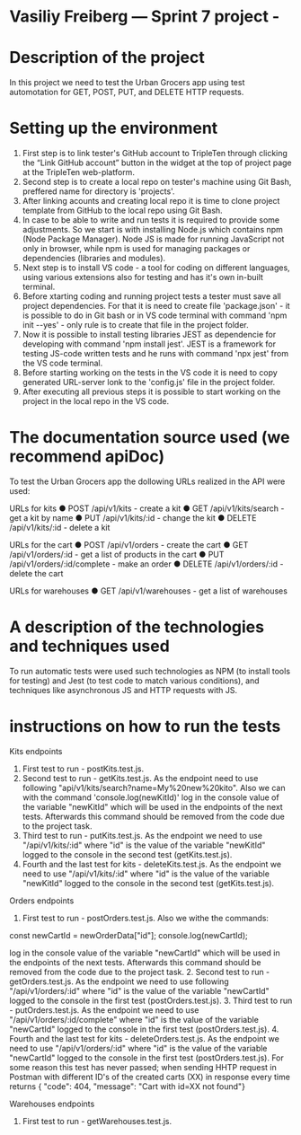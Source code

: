 # Vasiliy Freiberg — Sprint 7 project - 


# Description of the project
In this project we need to test the Urban Grocers app using test automotation for GET, POST, PUT, and DELETE HTTP requests.


# Setting up the environment
1. First step is to link tester's GitHub account to TripleTen through clicking the “Link GitHub account” button in the widget at the top of project page at the TripleTen web-platform.
2. Second step is to create a local repo on tester's machine using Git Bash, preffered name for directory is 'projects'.
3. After linking acounts and creating local repo it is time to clone project template from GitHub to the local repo using Git Bash.
4. In case to be able to write and run tests it is required to provide some adjustments. So we start is with installing Node.js which contains npm (Node Package Manager). Node JS is made for running JavaScript not only in browser, while npm is used for managing packages or dependencies (libraries and modules).
5. Next step is to install VS code - a tool for coding on different languages, using various extensions also for testing and has it's own in-built terminal.
6. Before xtarting coding and running project tests a tester must save all project dependencies. For that it is need to create file 'package.json' - it is possible to do in Git bash or in VS code terminal with command 'npm init --yes' - only rule is to create that file in the project folder.
7. Now it is possible to install testing libraries JEST as dependencie for developing with command 'npm install jest'. JEST is a framework for testing JS-code written tests and he runs with command 'npx jest' from the VS code terminal.
8. Before starting working on the tests in the VS code it is need to copy generated URL-server lonk to the 'config.js' file in the project folder.
9. After executing all previous steps it is possible to start working on the project in the local repo in the VS code.

# The documentation source used (we recommend apiDoc)
To test the Urban Grocers app the dollowing URLs realized in the API were used:

URLs for kits
● POST /api/v1/kits - create a kit
● GET /api/v1/kits/search - get a kit by name
● PUT /api/v1/kits/:id - change the kit
● DELETE /api/v1/kits/:id - delete a kit

URLs for the cart
● POST /api/v1/orders - create the cart
● GET /api/v1/orders/:id - get a list of products in the cart
● PUT /api/v1/orders/:id/complete - make an order
● DELETE /api/v1/orders/:id - delete the cart

URLs for warehouses
● GET /api/v1/warehouses - get a list of warehouses


# A description of the technologies and techniques used
To run automatic tests were used such technologies as NPM (to install tools for testing) and Jest (to test code to match various conditions), and techniques like asynchronous JS and HTTP requests with JS.


# instructions on how to run the tests

Kits endpoints
1. First test to run - postKits.test.js.
2. Second test to run - getKits.test.js.
As the endpoint need to use following "api/v1/kits/search?name=My%20new%20kito".
Also we can with the command 'console.log(newKitId)' log in the console value of the variable "newKitId" which will be used in the endpoints of the next tests. Afterwards this command should be removed from the code due to the project task.
3. Third test to run - putKits.test.js.
As the endpoint we need to use "/api/v1/kits/:id" where "id" is the value of the variable "newKitId" logged to the console in the second test (getKits.test.js).
4. Fourth and the last test for kits - deleteKits.test.js.
As the endpoint we need to use "/api/v1/kits/:id" where "id" is the value of the variable "newKitId" logged to the console in the second test (getKits.test.js).

Orders endpoints
1. First test to run - postOrders.test.js.
Also we withe the commands:

const newCartId = newOrderData["id"];
console.log(newCartId);

log in the console value of the variable "newCartId" which will be used in the endpoints of the next tests. Afterwards this command should be removed from the code due to the project task.
2. Second test to run - getOrders.test.js.
As the endpoint we need to use following "/api/v1/orders/:id" where "id" is the value of the variable "newCartId" logged to the console in the first test (postOrders.test.js).
3. Third test to run - putOrders.test.js.
As the endpoint we need to use "/api/v1/orders/:id/complete" where "id" is the value of the variable "newCartId" logged to the console in the first test (postOrders.test.js).
4. Fourth and the last test for kits - deleteOrders.test.js.
As the endpoint we need to use "/api/v1/orders/:id" where "id" is the value of the variable "newCartId" logged to the console in the first test (postOrders.test.js).
For some reason this test has never passed; when sending HHTP request in Postman with different ID's of the created carts (XX) in response every time returns { "code": 404, "message": "Cart with id=XX not found"}

Warehouses endpoints
1. First test to run - getWarehouses.test.js.